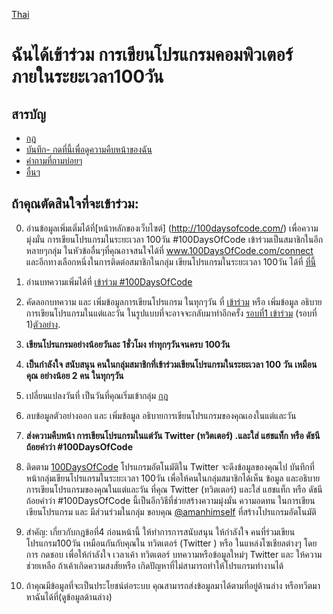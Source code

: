 [Thai](intl/TH/README.md)
# ฉันได้เข้าร่วม การเขียนโปรแกรมคอมพิวเตอร์ภายในระยะเวลา100วัน 

## สารบัญ
* [กฎ](rules.md)
* [บันทึก- กดที่นี้เพื่อดูความคืบหน้าของฉัน](log.md)
* [คำถามที่ถามบ่อยๆ](FAQ.md)
* [อื่นๆ](resources.md)


## ถ้าคุณตัดสินใจที่จะเข้าร่วม:

0. อ่านข้อมูลเพิ่มเติ่มได้ที่[หน้าหลักของเว็บไซต์] (http://100daysofcode.com/) เพื่อความมุ่งมั่น การเขียนโปรแกรมในระยะเวลา 100วัน #100DaysOfCode 
เข้าร่วมเป็นสมาชิกในอีกหลายๆกลุ่ม ในหัวข้ออื่นๆที่คุณอาจสนใจได้ที่ www.100DaysOfCode.com/connect และอีกทางเลือกหนึ่งในการติดต่อสมาชิกในกลุ่ม เขียนโปรแกรมในระยะเวลา 100วัน ได้ที่   [ที่นี้](https://join.slack.com/t/100xcode/shared_invite/enQtMzA2NzUyODY4MTgyLWM2NzMzYzBmZTcwOTk0MzM2YTI5OWQzM2M3ZTVjZTUyMTE0NDk3ZjdiZmExNGU5Mjg3ODgzZTQxODI3YTNjZjA) 

1. อ่านบทความเพิ่มได้ที่ [เข้าร่วม #100DaysOfCode](https://medium.freecodecamp.com/join-the-100daysofcode-556ddb4579e4)


2. คัดลอกบทความ และ เพิ่มข้อมูลการเขียนโปรแกรม ในทุกๆวัน ที่ [เข้าร่วม](log.md) หรือ เพิ่มข้อมูล อธิบายการเขียนโปรแกรมในแต่และวัน ในรูปแบบที่จะอาจจะกลับมาทำอีกครั้ง [รอบที่1 เข้าร่วม](r1-log.md) (รอบที่ 1)[ตัวอย่าง](https://github.com/Kallaway/100-days-kallaway-log).

3. **เขียนโปรแกรมอย่างน้อยวันละ 1ชั่วโมง ทำทุกๆวันจนครบ 100วัน**
4. **เป็นกำลังใจ สนับสนุน คนในกลุ่มสมาชิกที่เข้าร่วมเขียนโปรแกรมในระยะเวลา 100 วัน เหมือนคุณ อย่างน้อย  2 คน ในทุกๆวัน**
5. เปลี่ยนแปลงวันที่ เป็นวันที่คุณเริ่มเข้ากลุ่ม  [กฎ](rules.md) 
6. ลบข้อมูลตัวอย่างออก และ เพิ่มข้อมูล อธิบายการเขียนโปรแกรมของคุณเองในแต่และวัน
7. **ส่งความคืบหน้า การเขียนโปรแกรมในแต่วัน Twitter (ทวิตเตอร์)
.และใส่ แฮชแท็ก หรือ ดัชนีถ้อยคำว่า  #100DaysOfCode**

8. ติดตาม [100DaysOfCode](https://twitter.com/_100DaysOfCode) โปรแกรมอัตโนมัติใน Twitter จะดึงข้อมูลของคุณไป บันทึกที่หน้ากลุ่มเขียนโปรแกรมในระยะเวลา 100วัน เพื่อให้คนในกลุ่มสมาชิกได้เห็น ข้อมูล และอธิบายการเขียนโปรแกรมของคุณในแต่และวัน ที่คุณ Twitter (ทวิตเตอร์)
และใส่ แฮชแท็ก หรือ ดัชนีถ้อยคำว่า  #100DaysOfCode นี้เป็นอีกวิธีที่ช่วยสร้างความมุ่งมั่น ความอดทน ในการเขียนเขียนโปรแกรม และ มีส่วนร่วมในกลุ่ม ขอบคุณ [@amanhimself](https://twitter.com/amanhimself) ที่สร้างโปรแกรมอัตโนมัติ

9. สำคัญ: เกี่ยวกับกฎข้อที่4 ก่อนหน้านี้
ให้ทำการการสนับสนุน ให้กำลังใจ  คนที่ร่วมเขียนโปรแกรม100วัน เหมือนกันกับคุณใน  ทวิตเตอร์ (Twitter ) หรือ ในแหล่งโซเชียลต่างๆ โดยการ กดชอบ เพื่อให้กำลังใจ เวลาเค้า  ทวิตเตอร์ บทความหรือข้อมูลใหม่ๆ Twitter  และ ให้ความช่วยเหลือ ถ้าเค้าเกิดความสงสัยหรือ เกิดปัญหาที่ไม่สามารถทำให้โปรแกรมทำงานได้

10. ถ้าคุณมีข้อมูลที่จะเป็นประโยชน์ต่อระบบ คุณสามารถส่งข้อมูลมาได้ตามที่อยู่ด้านล่าง หรือทวีตมา หาฉันได้ที่(ดูข้อมูลด้านล่าง) 